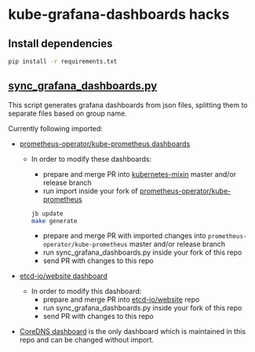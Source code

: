 # kube-grafana-dashboards hacks

## Install dependencies

```bash
pip install -r requirements.txt
```

## [sync_grafana_dashboards.py](sync_grafana_dashboards.py)

This script generates grafana dashboards from json files, splitting them to separate files based on group name.

Currently following imported:

- [prometheus-operator/kube-prometheus dashboards](https://github.com/prometheus-operator/kube-prometheus/tree/main/manifests/grafana-deployment.yaml)
  - In order to modify these dashboards:
    - prepare and merge PR into [kubernetes-mixin](https://github.com/kubernetes-monitoring/kubernetes-mixin/tree/master/dashboards) master and/or release branch
    - run import inside your fork of [prometheus-operator/kube-prometheus](https://github.com/prometheus-operator/kube-prometheus/tree/main)

     ```bash
     jb update
     make generate
     ```

    - prepare and merge PR with imported changes into `prometheus-operator/kube-prometheus` master and/or release branch
    - run sync_grafana_dashboards.py inside your fork of this repo
    - send PR with changes to this repo
- [etcd-io/website dashboard](https://github.com/etcd-io/website/blob/master/content/docs/v3.4.0/op-guide/grafana.json)
  - In order to modify this dashboard:
    - prepare and merge PR into [etcd-io/website](https://github.com/etcd-io/website/blob/master/content/docs/v3.4.0/op-guide/grafana.json) repo
    - run sync_grafana_dashboards.py inside your fork of this repo
    - send PR with changes to this repo

- [CoreDNS dashboard](https://github.com/prometheus-community/helm-charts/blob/main/charts/kube-grafana-dashboards/templates/grafana/dashboards-1.14/k8s-coredns.yaml) is the only dashboard which is maintained in this repo and can be changed without import.
